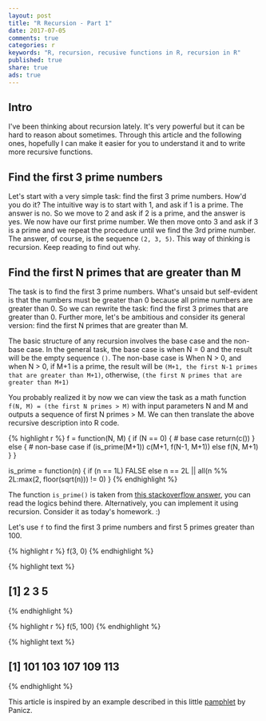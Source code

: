 ```yaml
---
layout: post
title: "R Recursion - Part 1"
date: 2017-07-05
comments: true
categories: r
keywords: "R, recursion, recusive functions in R, recursion in R"
published: true
share: true
ads: true
---
```


## Intro
I've been thinking about recursion lately. It's very powerful but it can be hard to reason about sometimes. Through this article and the following ones, hopefully I can make it easier for you to understand it and to write more recursive functions. 

## Find the first 3 prime numbers
Let's start with a very simple task: find the first 3 prime numbers. How'd you do it? The intuitive way is to start with 1, and ask if 1 is a prime. The answer is no. So we move to 2 and ask if 2 is a prime, and the answer is yes. We now have our first prime number. We then move onto 3 and ask if 3 is a prime and we repeat the procedure until we find the 3rd prime number. The answer, of course, is the sequence `(2, 3, 5)`. This way of thinking is recursion. Keep reading to find out why. 

## Find the first N primes that are greater than M
The task is to find the first 3 prime numbers. What's unsaid but self-evident is that the numbers must be greater than 0 because all prime numbers are greater than 0. So we can rewrite the task: find the first 3 primes that are greater than 0. Further more, let's be ambitious and consider its general version: find the first N primes that are greater than M. 

The basic structure of any recursion involves the base case and the non-base case. In the general task, the base case is when N = 0 and the result will be the empty sequence `()`. The non-base case is When N > 0, and when N > 0, if M+1 is a prime, the result will be `(M+1, the first N-1 primes that are greater than M+1)`, otherwise, `(the first N primes that are greater than M+1)`

You probably realized it by now we can view the task as a math function
`f(N, M) = (the first N primes > M)` with input parameters N and M and outputs a sequence of first N primes > M. We can then translate the above recursive description into R code.


{% highlight r %}
f = function(N, M) {
        if (N == 0) { # base case
                return(c())
        } else { # non-base case
                if (is_prime(M+1)) c(M+1, f(N-1, M+1)) 
                else f(N, M+1)
        }
}

is_prime = function(n) {
        if (n == 1L) FALSE
        else n == 2L || all(n %% 2L:max(2, floor(sqrt(n))) != 0)
}
{% endhighlight %}

The function `is_prime()` is taken from [this stackoverflow answer](https://stackoverflow.com/questions/19767408/prime-number-function-in-r), you can read the logics behind there. Alternatively, you can implement it using recursion. Consider it as today's homework. :) 

Let's use `f` to find the first 3 prime numbers and first 5 primes greater than 100.

{% highlight r %}
f(3, 0)
{% endhighlight %}



{% highlight text %}
## [1] 2 3 5
{% endhighlight %}



{% highlight r %}
f(5, 100)
{% endhighlight %}



{% highlight text %}
## [1] 101 103 107 109 113
{% endhighlight %}

This article is inspired by an example described in this little [pamphlet](https://panicz.github.io/pamphlet/) by Panicz.
